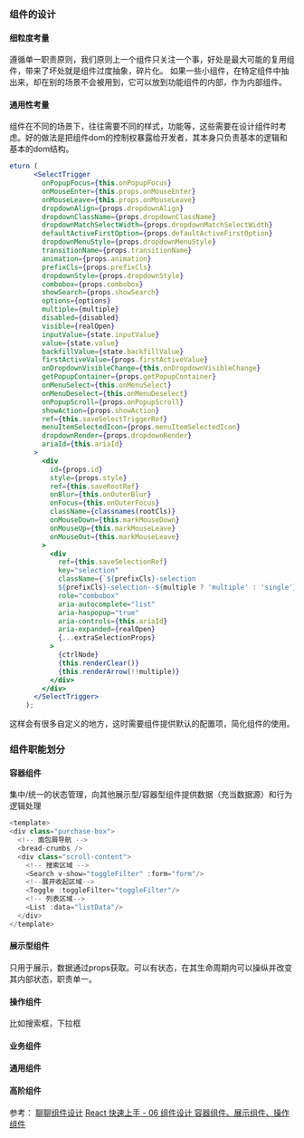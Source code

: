 ### 组件的设计

#### 细粒度考量
遵循单一职责原则，我们原则上一个组件只关注一个事，好处是最大可能的复用组件，带来了坏处就是组件过度抽象，碎片化。
如果一些小组件，在特定组件中抽出来，却在别的场景不会被用到，它可以放到功能组件的内部，作为内部组件。
#### 通用性考量
组件在不同的场景下，往往需要不同的样式，功能等，这些需要在设计组件时考虑。好的做法是把组件dom的控制权暴露给开发者，其本身只负责基本的逻辑和基本的dom结构。
```jsx
eturn (
      <SelectTrigger
        onPopupFocus={this.onPopupFocus}
        onMouseEnter={this.props.onMouseEnter}
        onMouseLeave={this.props.onMouseLeave}
        dropdownAlign={props.dropdownAlign}
        dropdownClassName={props.dropdownClassName}
        dropdownMatchSelectWidth={props.dropdownMatchSelectWidth}
        defaultActiveFirstOption={props.defaultActiveFirstOption}
        dropdownMenuStyle={props.dropdownMenuStyle}
        transitionName={props.transitionName}
        animation={props.animation}
        prefixCls={props.prefixCls}
        dropdownStyle={props.dropdownStyle}
        combobox={props.combobox}
        showSearch={props.showSearch}
        options={options}
        multiple={multiple}
        disabled={disabled}
        visible={realOpen}
        inputValue={state.inputValue}
        value={state.value}
        backfillValue={state.backfillValue}
        firstActiveValue={props.firstActiveValue}
        onDropdownVisibleChange={this.onDropdownVisibleChange}
        getPopupContainer={props.getPopupContainer}
        onMenuSelect={this.onMenuSelect}
        onMenuDeselect={this.onMenuDeselect}
        onPopupScroll={props.onPopupScroll}
        showAction={props.showAction}
        ref={this.saveSelectTriggerRef}
        menuItemSelectedIcon={props.menuItemSelectedIcon}
        dropdownRender={props.dropdownRender}
        ariaId={this.ariaId}
      >
        <div
          id={props.id}
          style={props.style}
          ref={this.saveRootRef}
          onBlur={this.onOuterBlur}
          onFocus={this.onOuterFocus}
          className={classnames(rootCls)}
          onMouseDown={this.markMouseDown}
          onMouseUp={this.markMouseLeave}
          onMouseOut={this.markMouseLeave}
        >
          <div
            ref={this.saveSelectionRef}
            key="selection"
            className={`${prefixCls}-selection
            ${prefixCls}-selection--${multiple ? 'multiple' : 'single'}`}
            role="combobox"
            aria-autocomplete="list"
            aria-haspopup="true"
            aria-controls={this.ariaId}
            aria-expanded={realOpen}
            {...extraSelectionProps}
          >
            {ctrlNode}
            {this.renderClear()}
            {this.renderArrow(!!multiple)}
          </div>
        </div>
      </SelectTrigger>
    );
```
这样会有很多自定义的地方，这时需要组件提供默认的配置项，简化组件的使用。

### 组件职能划分
#### 容器组件
集中/统一的状态管理，向其他展示型/容器型组件提供数据（充当数据源）和行为逻辑处理
```javascript
<template>
<div class="purchase-box">
  <!-- 面包屑导航 -->
  <bread-crumbs />
  <div class="scroll-content">
    <!-- 搜索区域 -->
    <Search v-show="toggleFilter" :form="form"/>
    <!--展开收起区域-->
    <Toggle :toggleFilter="toggleFilter"/>
    <!-- 列表区域-->
    <List :data="listData"/>
  </div>
</template>
```
#### 展示型组件
只用于展示，数据通过props获取。可以有状态，在其生命周期内可以操纵并改变其内部状态，职责单一。
#### 操作组件
比如搜索框，下拉框
#### 业务组件
#### 通用组件
#### 高阶组件
参考：
[聊聊组件设计](https://juejin.im/post/5d566e82f265da03f77e653c#heading-29)
[React 快速上手 - 06 组件设计 容器组件、展示组件、操作组件](https://juejin.im/post/5b0521e251882542836e643c)

